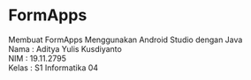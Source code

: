 # FormApps <br>
Membuat FormApps Menggunakan Android Studio dengan Java <br>
Nama  : Aditya Yulis Kusdiyanto <br>
NIM   : 19.11.2795 <br>
Kelas : S1 Informatika 04 <br>
